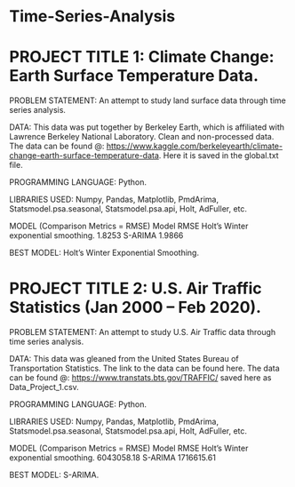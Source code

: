 # Time-Series-Analysis

# PROJECT TITLE 1:			Climate Change:  Earth Surface Temperature Data.

PROBLEM STATEMENT:	An attempt to study land surface data through time series analysis.

DATA:	This data was put together by Berkeley Earth, which is affiliated with Lawrence Berkeley National Laboratory.  Clean and non-processed data.  The data can be found @:    https://www.kaggle.com/berkeleyearth/climate-change-earth-surface-temperature-data.  Here it is saved in the global.txt file.
      
PROGRAMMING LANGUAGE:	Python.

LIBRARIES USED:	Numpy, Pandas, Matplotlib, PmdArima, Statsmodel.psa.seasonal, Statsmodel.psa.api, Holt, AdFuller, etc.

MODEL (Comparison Metrics = RMSE)
Model	RMSE
Holt’s Winter exponential smoothing.	1.8253
S-ARIMA	1.9866

BEST MODEL:	Holt’s Winter Exponential Smoothing.



# PROJECT TITLE 2:			U.S. Air Traffic Statistics (Jan 2000 – Feb 2020).

PROBLEM STATEMENT:	An attempt to study U.S. Air Traffic data through time series analysis.

DATA:	This data was gleaned from the United States Bureau of Transportation Statistics.  The link to the data can be found here.  The data can be found @:  https://www.transtats.bts.gov/TRAFFIC/  saved here as Data_Project_1.csv.

PROGRAMMING LANGUAGE:	Python.

LIBRARIES USED:	Numpy, Pandas, Matplotlib, PmdArima, Statsmodel.psa.seasonal, Statsmodel.psa.api, Holt, AdFuller, etc.

MODEL (Comparison Metrics = RMSE)
Model	RMSE
Holt’s Winter exponential smoothing.	6043058.18
S-ARIMA	1716615.61

BEST MODEL:	S-ARIMA.


